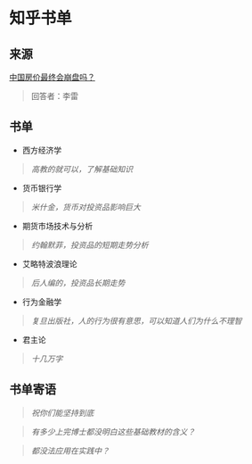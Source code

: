 # 知乎书单

## 来源

[中国房价最终会崩盘吗？](https://www.zhihu.com/question/62145336/answer/195893425)

> 回答者：李雷

## 书单

- 西方经济学
> *高教的就可以，了解基础知识*
- 货币银行学
> *米什金，货币对投资品影响巨大*
- 期货市场技术与分析
> *约翰默菲，投资品的短期走势分析*
- 艾略特波浪理论
> *后人编的，投资品长期走势*
- 行为金融学
> *复旦出版社，人的行为很有意思，可以知道人们为什么不理智*
- 君主论
> *十几万字*

## 书单寄语

>*祝你们能坚持到底*

>*有多少上完博士都没明白这些基础教材的含义？*

>*都没法应用在实践中？*

